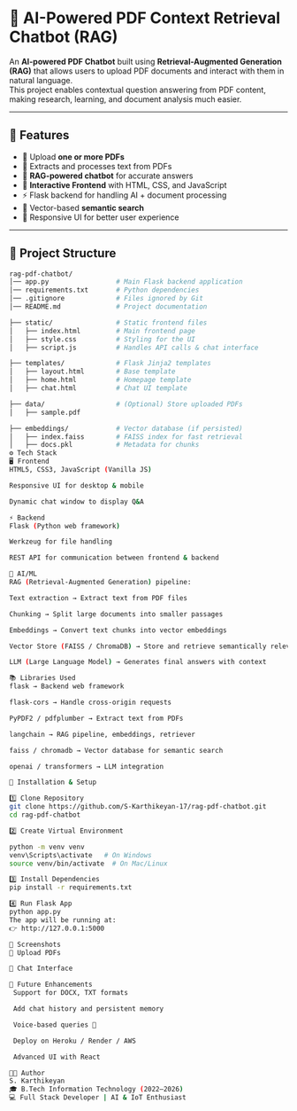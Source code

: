 # 📘 AI-Powered PDF Context Retrieval Chatbot (RAG)

An **AI-powered PDF Chatbot** built using **Retrieval-Augmented Generation (RAG)** that allows users to upload PDF documents and interact with them in natural language.  
This project enables contextual question answering from PDF content, making research, learning, and document analysis much easier.

---

## 🚀 Features

- 📂 Upload **one or more PDFs**  
- 🔎 Extracts and processes text from PDFs  
- 🤖 **RAG-powered chatbot** for accurate answers  
- 🎨 **Interactive Frontend** with HTML, CSS, and JavaScript  
- ⚡ Flask backend for handling AI + document processing  
- 📌 Vector-based **semantic search**  
- 📱 Responsive UI for better user experience  

---

## 📂 Project Structure

```bash
rag-pdf-chatbot/
│── app.py                 # Main Flask backend application
│── requirements.txt       # Python dependencies
│── .gitignore             # Files ignored by Git
│── README.md              # Project documentation

├── static/                # Static frontend files
│   ├── index.html         # Main frontend page
│   ├── style.css          # Styling for the UI
│   ├── script.js          # Handles API calls & chat interface

├── templates/             # Flask Jinja2 templates
│   ├── layout.html        # Base template
│   ├── home.html          # Homepage template
│   ├── chat.html          # Chat UI template

├── data/                  # (Optional) Store uploaded PDFs
│   ├── sample.pdf

├── embeddings/            # Vector database (if persisted)
│   ├── index.faiss        # FAISS index for fast retrieval
│   ├── docs.pkl           # Metadata for chunks
⚙️ Tech Stack
🖥️ Frontend
HTML5, CSS3, JavaScript (Vanilla JS)

Responsive UI for desktop & mobile

Dynamic chat window to display Q&A

⚡ Backend
Flask (Python web framework)

Werkzeug for file handling

REST API for communication between frontend & backend

🧠 AI/ML
RAG (Retrieval-Augmented Generation) pipeline:

Text extraction → Extract text from PDF files

Chunking → Split large documents into smaller passages

Embeddings → Convert text chunks into vector embeddings

Vector Store (FAISS / ChromaDB) → Store and retrieve semantically relevant chunks

LLM (Large Language Model) → Generates final answers with context

📚 Libraries Used
flask → Backend web framework

flask-cors → Handle cross-origin requests

PyPDF2 / pdfplumber → Extract text from PDFs

langchain → RAG pipeline, embeddings, retriever

faiss / chromadb → Vector database for semantic search

openai / transformers → LLM integration

🔧 Installation & Setup

1️⃣ Clone Repository
git clone https://github.com/S-Karthikeyan-17/rag-pdf-chatbot.git
cd rag-pdf-chatbot

2️⃣ Create Virtual Environment

python -m venv venv
venv\Scripts\activate   # On Windows
source venv/bin/activate  # On Mac/Linux

3️⃣ Install Dependencies
pip install -r requirements.txt

4️⃣ Run Flask App
python app.py
The app will be running at:
👉 http://127.0.0.1:5000

📸 Screenshots
🔹 Upload PDFs

🔹 Chat Interface

🌟 Future Enhancements
 Support for DOCX, TXT formats

 Add chat history and persistent memory

 Voice-based queries 🎤

 Deploy on Heroku / Render / AWS

 Advanced UI with React

👨‍💻 Author
S. Karthikeyan
🎓 B.Tech Information Technology (2022–2026)
💻 Full Stack Developer | AI & IoT Enthusiast
